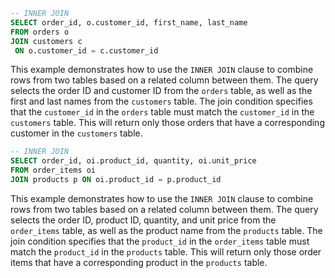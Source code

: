```sql
-- INNER JOIN
SELECT order_id, o.customer_id, first_name, last_name
FROM orders o
JOIN customers c
 ON o.customer_id = c.customer_id

```

This example demonstrates how to use the `INNER JOIN` clause to combine rows from two tables based on a related column between them. The query selects the order ID and customer ID from the `orders` table, as well as the first and last names from the `customers` table. The join condition specifies that the `customer_id` in the `orders` table must match the `customer_id` in the `customers` table. This will return only those orders that have a corresponding customer in the `customers` table.

```sql
-- INNER JOIN
SELECT order_id, oi.product_id, quantity, oi.unit_price
FROM order_items oi
JOIN products p ON oi.product_id = p.product_id

```

This example demonstrates how to use the `INNER JOIN` clause to combine rows from two tables based on a related column between them. The query selects the order ID, product ID, quantity, and unit price from the `order_items` table, as well as the product name from the `products` table. The join condition specifies that the `product_id` in the `order_items` table must match the `product_id` in the `products` table. This will return only those order items that have a corresponding product in the `products` table.
